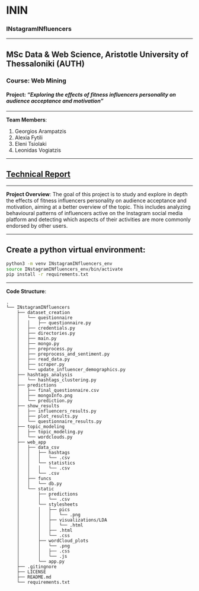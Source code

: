 # ININ
### INstagramINfluencers
----------------------------------------------------
## MSc Data & Web Science, Aristotle University of Thessaloniki (AUTH)
### Course: Web Mining
#### Project: *“Exploring the effects of fitness influencers personality on audience acceptance and motivation”*
----------------------------------------------------
**Team Members**:
1. Georgios Arampatzis
2. Alexia Fytili
3. Eleni Tsiolaki
4. Leonidas Vogiatzis

----------------------------------------------------
## [Technical Report](https://drive.google.com/file/d/1OMUhIAEuvtnDlUE6VoKs8e8ubJf34T3Y/view?usp=sharing)

----------------------------------------------------
**Project Overview**:
The goal of this project is to study and explore in depth the effects of fitness influencers personality on audience acceptance and motivation, aiming at a better overview of the topic. This includes analyzing behavioural patterns of influencers active on the Instagram social media platform and detecting which aspects of their activities are more commonly endorsed by other users.

----------------------------------------------------
## Create a python virtual environment:

```sh
python3 -m venv INstagramINfluencers_env
source INstagramINfluencers_env/bin/activate
pip install -r requirements.txt
```
----------------------------------------------------
**Code Structure**:
```
.
└── INstagramINfluencers
    ├── dataset_creation
    │   └── questionnaire
    │   │   ├── questionnaire.py
    │   ├── credentials.py
    │   ├── directories.py
    │   ├── main.py
    │   ├── mongo.py
    │   ├── preprocess.py
    │   ├── preprocess_and_sentiment.py
    │   ├── read_data.py
    │   ├── scraper.py
    │   └── update_influencer_demographics.py
    ├── hashtags_analysis
    │   └── hashtags_clustering.py
    ├── predictions
    │   ├── final_questionnaire.csv
    │   ├── mongoInfo.png
    │   └── prediction.py
    ├── show_results
    │   ├── influencers_results.py
    │   ├── plot_results.py
    │   └── questionnaire_results.py
    ├── topic_modeling
    │   ├── topic_modeling.py
    │   └── wordclouds.py
    ├── web_app
    │   ├── data_csv
    │   │   ├── hashtags
    │   │   │   └── .csv
    │   │   └── statistics
    │   │   │   └── .csv
    │   │   └── .csv
    │   ├── funcs
    │   │   └── db.py
    │   └── static
    │       ├── predictions
    │       │   └── .csv
    │       └── stylesheets
    │       │   ├── pics
    │       │   │   └── .png
    │       │   ├── visualizations/LDA
    │       │   │   └── .html
    │       │   ├── .html
    │       │   └── .css
    │       ├── wordCloud_plots
    │       │   └── .png
    │       │   ├── .css
    │       │   └── .js
    │       └── app.py
    ├── .gitingnore
    ├── LICENSE
    ├── README.md
    └── requirements.txt
```
